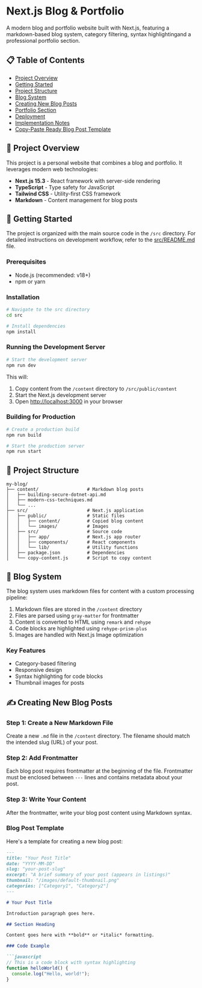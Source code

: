 # Next.js Blog & Portfolio

A modern blog and portfolio website built with Next.js, featuring a markdown-based blog system, category filtering, syntax highlightingand a professional portfolio section.

## 📋 Table of Contents

- [Project Overview](#project-overview)
- [Getting Started](#getting-started)
- [Project Structure](#project-structure)
- [Blog System](#blog-system)
- [Creating New Blog Posts](#creating-new-blog-posts)
- [Portfolio Section](#portfolio-section)
- [Deployment](#deployment)
- [Implementation Notes](#implementation-notes)
- [Copy-Paste Ready Blog Post Template](#copy-paste-ready-blog-post-template)

## 🚀 Project Overview

This project is a personal website that combines a blog and portfolio. It leverages modern web technologies:

- **Next.js 15.3** - React framework with server-side rendering
- **TypeScript** - Type safety for JavaScript
- **Tailwind CSS** - Utility-first CSS framework
- **Markdown** - Content management for blog posts

## 🏁 Getting Started

The project is organized with the main source code in the `/src` directory. For detailed instructions on development workflow, refer to the [src/README.md](src/README.md) file.

### Prerequisites

- Node.js (recommended: v18+)
- npm or yarn

### Installation

```bash
# Navigate to the src directory
cd src

# Install dependencies
npm install
```

### Running the Development Server

```bash
# Start the development server
npm run dev
```

This will:
1. Copy content from the `/content` directory to `/src/public/content`
2. Start the Next.js development server
3. Open [http://localhost:3000](http://localhost:3000) in your browser

### Building for Production

```bash
# Create a production build
npm run build

# Start the production server
npm run start
```

## 📂 Project Structure

```
my-blog/
├── content/                  # Markdown blog posts
│   ├── building-secure-dotnet-api.md
│   ├── modern-css-techniques.md
│   └── ...
├── src/                      # Next.js application
│   ├── public/               # Static files
│   │   ├── content/          # Copied blog content
│   │   └── images/           # Images
│   ├── src/                  # Source code
│   │   ├── app/              # Next.js app router
│   │   ├── components/       # React components
│   │   └── lib/              # Utility functions
│   ├── package.json          # Dependencies
│   └── copy-content.js       # Script to copy content
```

## 📝 Blog System

The blog system uses markdown files for content with a custom processing pipeline:

1. Markdown files are stored in the `/content` directory
2. Files are parsed using `gray-matter` for frontmatter
3. Content is converted to HTML using `remark` and `rehype`
4. Code blocks are highlighted using `rehype-prism-plus`
5. Images are handled with Next.js Image optimization

### Key Features

- Category-based filtering
- Responsive design
- Syntax highlighting for code blocks
- Thumbnail images for posts

## ✍️ Creating New Blog Posts

### Step 1: Create a New Markdown File

Create a new `.md` file in the `/content` directory. The filename should match the intended slug (URL) of your post.

### Step 2: Add Frontmatter

Each blog post requires frontmatter at the beginning of the file. Frontmatter must be enclosed between `---` lines and contains metadata about your post.

### Step 3: Write Your Content

After the frontmatter, write your blog post content using Markdown syntax.

### Blog Post Template

Here's a template for creating a new blog post:

```markdown
---
title: "Your Post Title"
date: "YYYY-MM-DD"
slug: "your-post-slug"
excerpt: "A brief summary of your post (appears in listings)"
thumbnail: "/images/default-thumbnail.png"
categories: ["Category1", "Category2"]
---

# Your Post Title

Introduction paragraph goes here.

## Section Heading

Content goes here with **bold** or *italic* formatting.

### Code Example

```javascript
// This is a code block with syntax highlighting
function helloWorld() {
  console.log("Hello, world!");
}
```